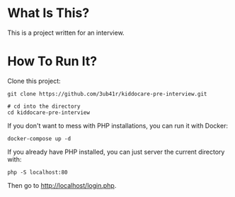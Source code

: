# What Is This?

This is a project written for an interview.

# How To Run It?

Clone this project:

```
git clone https://github.com/3ub41r/kiddocare-pre-interview.git

# cd into the directory
cd kiddocare-pre-interview
```

If you don't want to mess with PHP installations, you can run it with Docker:

```
docker-compose up -d
```

If you already have PHP installed, you can just server the current directory with:

```
php -S localhost:80
```

Then go to <http://localhost/login.php>.
